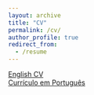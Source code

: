 ```yaml
---
layout: archive
title: "CV"
permalink: /cv/
author_profile: true
redirect_from:
  - /resume
---
```


[English CV](/files/cv_morais_en.pdf)  
[Currículo em Português](/files/cv_morais_pt.pdf)

